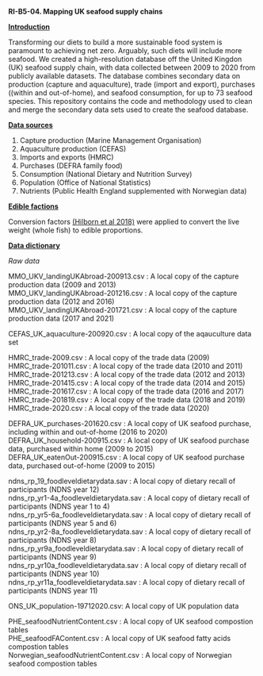 **RI-B5-04. Mapping UK seafood supply chains**

<ins>**Introduction**</ins>

Transforming our diets to build a more sustainable food system is paramount to achieving net zero. Arguably, such diets will include more seafood. We created a high-resolution database off the United Kingdon (UK) seafood supply chain, with data collected between 2009 to 2020 from publicly available datasets. The database combines secondary data on production (capture and aquaculture), trade (import and export), purchases ((within and out-of-home), and seafood consumption, for up to 73 seafood species. This repository contains the code and methodology used to clean and merge the secondary data sets used to create the seafood database.

<ins>**Data sources**</ins>
1)	Capture production (Marine Management Organisation)
2)	Aquaculture production (CEFAS)
3)	Imports and exports (HMRC) 
4)	Purchases (DEFRA family food)
5)	Consumption (National Dietary and Nutrition Survey)
7)	Population (Office of National Statistics)
8)	Nutrients (Public Health England supplemented with Norwegian data)

<ins>**Edible factions**</ins>

Conversion factors [(Hilborn et al 2018)](https://esajournals.onlinelibrary.wiley.com/doi/full/10.1002/fee.1822) were applied to convert the live weight (whole fish) to edible proportions.

<ins>**Data dictionary**</ins>

*Raw data*
 
MMO_UKV_landingUKAbroad-200913.csv : A local copy of the capture production data (2009 and 2013)  
MMO_UKV_landingUKAbroad-201216.csv : A local copy of the capture production data (2012 and 2016)  
MMO_UKV_landingUKAbroad-201721.csv  : A local copy of the capture production data (2017 and 2021)  

CEFAS_UK_aquaculture-200920.csv : A local copy of the aqauculture data set   

HMRC_trade-2009.csv : A local copy of the trade data (2009)  
HMRC_trade-201011.csv : A local copy of the trade data (2010 and 2011)  
HMRC_trade-201213.csv : A local copy of the trade data (2012 and 2013)  
HMRC_trade-201415.csv : A local copy of the trade data (2014 and 2015)  
HMRC_trade-201617.csv : A local copy of the trade data (2016 and 2017)  
HMRC_trade-201819.csv : A local copy of the trade data (2018 and 2019)  
HMRC_trade-2020.csv : A local copy of the trade data (2020)  

DEFRA_UK_purchases-201620.csv : A local copy of UK seafood purchase, including within and out-of-home (2016 to 2020)  
DEFRA_UK_household-200915.csv : A local copy of UK seafood purchase data, purchased within home (2009 to 2015)  
DEFRA_UK_eatenOut-200915.csv : A local copy of UK seafood purchase data, purchased out-of-home (2009 to 2015)  

ndns_rp_19_foodleveldietarydata.sav : A local copy of dietary recall of participants (NDNS year 12)  
ndns_rp_yr1-4a_foodleveldietarydata.sav : A local copy of dietary recall of participants (NDNS year 1 to 4)  
ndns_rp_yr5-6a_foodleveldietarydata.sav : A local copy of dietary recall of participants (NDNS year 5 and 6)  
ndns_rp_yr2-8a_foodleveldietarydata.sav : A local copy of dietary recall of participants (NDNS year 8)  
ndns_rp_yr9a_foodleveldietarydata.sav : A local copy of dietary recall of participants (NDNS year 9)  
ndns_rp_yr10a_foodleveldietarydata.sav : A local copy of dietary recall of participants (NDNS year 10)  
ndns_rp_yr11a_foodleveldietarydata.sav : A local copy of dietary recall of participants (NDNS year 11)  

ONS_UK_population-19712020.csv: A local copy of UK population data  

PHE_seafoodNutrientContent.csv : A local copy of UK seafood compostion tables  
PHE_seafoodFAContent.csv : A local copy of UK seafood fatty acids compostion tables  
Norwegian_seafoodNutrientContent.csv : A local copy of Norwegian seafood compostion tables  
